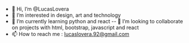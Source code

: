 - 👋 Hi, I’m @LucasLovera
- 👀 I’m interested in design, art and technology
- 🌱 I’m currently learning python and react
-- 💞️ I’m looking to collaborate on projects with html, bootstrap, javascript and react
- 📫 How to reach me : lucaslovera.92@gmail.com

